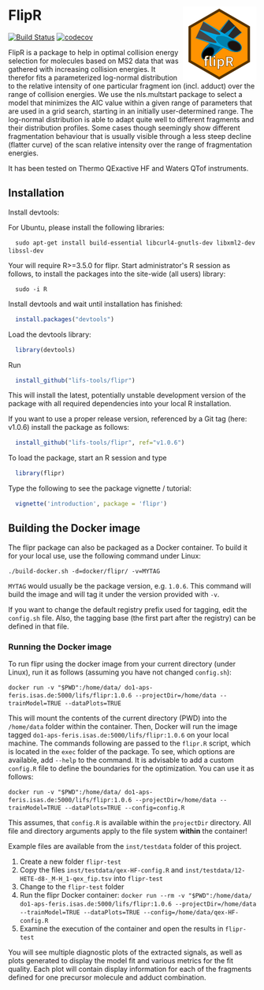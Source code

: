 # FlipR <img src="man/figures/flipr-site.png" align="right" /> #

[![Build Status](https://travis-ci.org/lifs-tools/flipr.svg?branch=master)](https://travis-ci.org/lifs-tools/flipr) [![codecov](https://codecov.io/gh/lifs-tools/flipr/branch/master/graph/badge.svg)](https://codecov.io/gh/lifs-tools/flipr)

FlipR is a package to help in optimal collision energy selection for molecules based on MS2 data that was gathered with increasing collision energies. It therefor fits a parameterized log-normal distribution to the relative intensity of one particular fragment ion (incl. adduct) over the range of collision energies. We use the nls.multstart package to select a model that minimizes the AIC value within a given range of parameters that are used in a grid search, starting in an initially user-determined range. The log-normal distribution is able to adapt quite well to different fragments and their distribution profiles. Some cases though seemingly show different fragmentation behaviour that is usually visible through a less steep decline (flatter curve) of the scan relative intensity over the range of fragmentation energies.

It has been tested on Thermo QExactive HF and Waters QTof instruments.

## Installation ##

Install devtools:

For Ubuntu, please install the following libraries:

```
  sudo apt-get install build-essential libcurl4-gnutls-dev libxml2-dev libssl-dev
```

Your will require R>=3.5.0 for flipr. Start administrator's R session as follows, to install the packages into the site-wide (all users) library:

```
  sudo -i R
```

Install devtools and wait until installation has finished:

```R
  install.packages("devtools")
```

Load the devtools library:

```R
  library(devtools)
```
  
Run

```R
  install_github("lifs-tools/flipr")
```

This will install the latest, potentially unstable development version of the package with all required dependencies into your local R installation.

If you want to use a proper release version, referenced by a Git tag (here: v1.0.6) install the package as follows:

```R
  install_github("lifs-tools/flipr", ref="v1.0.6")
```


To load the package, start an R session and type

```R
  library(flipr)
```

Type the following to see the package vignette / tutorial:

```R
  vignette('introduction', package = 'flipr')
```


## Building the Docker image ##

The flipr package can also be packaged as a Docker container. To build it for your local use, use the following command under Linux:

```
./build-docker.sh -d=docker/flipr/ -v=MYTAG 
```

`MYTAG` would usually be the package version, e.g. `1.0.6`. This command will build the image and will tag it under the version provided with `-v`.

If you want to change the default registry prefix used for tagging, edit the `config.sh` file. Also, the tagging base (the first part after the registry) can 
be defined in that file.

### Running the Docker image ###

To run flipr using the docker image from your current directory (under Linux), run it as follows (assuming you have not changed `config.sh`):

```
docker run -v "$PWD":/home/data/ do1-aps-feris.isas.de:5000/lifs/flipr:1.0.6 --projectDir=/home/data --trainModel=TRUE --dataPlots=TRUE
```

This will mount the contents of the current directory (PWD) into the `/home/data` folder within the container. Then, Docker will run the image tagged 
`do1-aps-feris.isas.de:5000/lifs/flipr:1.0.6` on your local machine. The commands following are passed to the `flipr.R` script, which is located in the `exec` folder of the package.
To see, which options are available, add `--help` to the command. It is advisable to add a custom `config.R` file to define the boundaries for the optimization. You can use it as follows:


```
docker run -v "$PWD":/home/data/ do1-aps-feris.isas.de:5000/lifs/flipr:1.0.6 --projectDir=/home/data --trainModel=TRUE --dataPlots=TRUE --config=config.R
```
This assumes, that `config.R` is available within the `projectDir` directory. All file and directory arguments apply to the file system **within** the container!


Example files are available from the `inst/testdata` folder of this project.

1. Create a new folder `flipr-test`
2. Copy the files `inst/testdata/qex-HF-config.R` and `inst/testdata/12-HETE-d8-_M-H_1-qex_fip.tsv` into `flipr-test`
3. Change to the `flipr-test` folder
4. Run the flipr Docker container: `docker run --rm -v "$PWD":/home/data/ do1-aps-feris.isas.de:5000/lifs/flipr:1.0.6 --projectDir=/home/data --trainModel=TRUE --dataPlots=TRUE --config=/home/data/qex-HF-config.R`
5. Examine the execution of the container and open the results in `flipr-test`

You will see multiple diagnostic plots of the extracted signals, as well as plots generated to display the model fit and various metrics for the fit quality. Each plot will contain display information for each of the fragments defined for one precursor molecule and adduct combination. 

